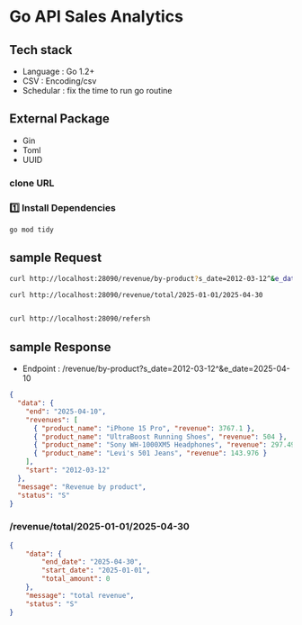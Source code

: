 # Go API Sales Analytics

## Tech stack

- Language : Go 1.2+
- CSV : Encoding/csv
- Schedular : fix the time to run go routine

## External Package

- Gin
- Toml
- UUID

### clone URL

### **1️⃣ Install Dependencies**

```sh
go mod tidy
```

## sample Request

```sh
curl http://localhost:28090/revenue/by-product?s_date=2012-03-12^&e_date=2025-04-10

curl http://localhost:28090/revenue/total/2025-01-01/2025-04-30


curl http://localhost:28090/refersh

```

## sample Response
- Endpoint :  /revenue/by-product?s_date=2012-03-12^&e_date=2025-04-10

```json
{
  "data": {
    "end": "2025-04-10",
    "revenues": [
      { "product_name": "iPhone 15 Pro", "revenue": 3767.1 },
      { "product_name": "UltraBoost Running Shoes", "revenue": 504 },
      { "product_name": "Sony WH-1000XM5 Headphones", "revenue": 297.4915 },
      { "product_name": "Levi's 501 Jeans", "revenue": 143.976 }
    ],
    "start": "2012-03-12"
  },
  "message": "Revenue by product",
  "status": "S"
}


```

### /revenue/total/2025-01-01/2025-04-30
```json
{
    "data": {
        "end_date": "2025-04-30",
        "start_date": "2025-01-01",
        "total_amount": 0
    },
    "message": "total revenue",
    "status": "S"
}
```


